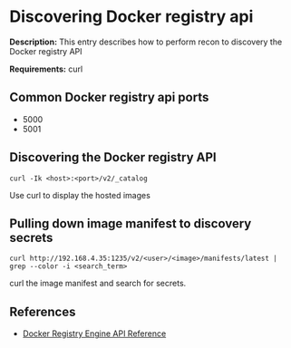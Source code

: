 # Discovering Docker registry api

**Description:** This entry describes how to perform recon to discovery the Docker registry API

**Requirements:** curl

## Common Docker registry api ports

* 5000
* 5001

## Discovering the Docker registry API

```
curl -Ik <host>:<port>/v2/_catalog
```

Use curl to display the hosted images

## Pulling down image manifest to discovery secrets

```
curl http://192.168.4.35:1235/v2/<user>/<image>/manifests/latest | grep --color -i <search_term>
```

curl the image manifest and search for secrets.

  
## References
* [Docker Registry Engine API Reference](https://docs.docker.com/registry/spec/api/)
